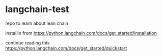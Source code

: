 # langchain-test
repo to learn about lean chain

installin from https://python.langchain.com/docs/get_started/installation

continue reading this https://python.langchain.com/docs/get_started/quickstart
